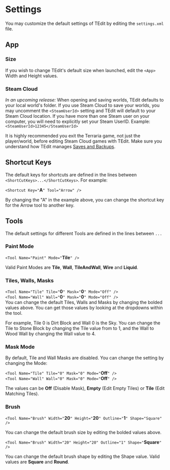 # Settings

You may customize the default settings of TEdit by editing the `settings.xml` file.

## App

### Size

If you wish to change TEdit's default size when launched, edit the `<App>` Width and Height values.

### Steam Cloud

_In an upcoming release:_ When opening and saving worlds, TEdit defaults to your local world's folder. If you use Steam Cloud to save your worlds, you may uncomment the `<SteamUserId>` setting and TEdit will default to your Steam Cloud location. If you have more than one Steam user on your computer, you will need to explicitly set your Steam UserID. Example: `<SteamUserId>12345</SteamUserId>`

It is highly recommended you exit the Terraria game, not just the player/world, before editing Steam Cloud games with TEdit. Make sure you understand how TEdit manages [Saves and Backups](Saves%20and%20Backups).

## Shortcut Keys

The default keys for shortcuts are defined in the lines between `<ShortCutKeys>...</ShortCutKeys>`. For example:

`<Shortcut Key="`**A**`" Tool="Arrow" />`

By changing the "A" in the example above, you can change the shortcut key for the Arrow tool to another key.

## Tools

The default settings for different Tools are defined in the lines between `...`

### Paint Mode

`<Tool Name="Paint" Mode="`**Tile**`" />`

Valid Paint Modes are **Tile**, **Wall**, **TileAndWall**, **Wire** and **Liquid**.

### Tiles, Walls, Masks

`<Tool Name="Tile" Tile="`**0**`" Mask="`**0**`" Mode="Off" />`  
`<Tool Name="Wall" Wall="`**0**`" Mask="`**0**`" Mode="Off" />`  
You can change the default Tiles, Walls and Masks by changing the bolded values above. You can get those values by looking at the dropdowns within the tool.

For example, Tile 0 is Dirt Block and Wall 0 is the Sky. You can change the Tile to Stone Block by changing the Tile value from to 1, and the Wall to Wood Wall by changing the Wall value to 4.

### Mask Mode

By default, Tile and Wall Masks are disabled. You can change the setting by changing the Mode:

`<Tool Name="Tile" Tile="0" Mask="0" Mode="`**Off**`" />`  
`<Tool Name="Wall" Wall="0" Mask="0" Mode="`**Off**`" />`

The values can be **Off** \(Disable Mask\), **Empty** \(Edit Empty Tiles\) or **Tile** \(Edit Matching Tiles\).

### Brush

`<Tool Name="Brush" Width="`**20**`" Height="`**20**`" Outline="`**1**`" Shape="Square" />`

You can change the default brush size by editing the bolded values above.

`<Tool Name="Brush" Width="20" Height="20" Outline="1" Shape="`**Square**`" />`

You can change the default brush shape by editing the Shape value. Valid values are **Square** and **Round**.


